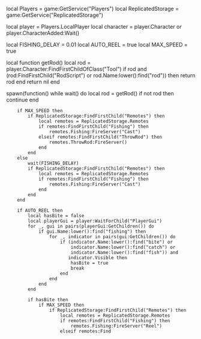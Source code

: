 local Players = game:GetService("Players")
local ReplicatedStorage = game:GetService("ReplicatedStorage")

local player = Players.LocalPlayer
local character = player.Character or player.CharacterAdded:Wait()

local FISHING_DELAY = 0.01
local AUTO_REEL = true
local MAX_SPEED = true

local function getRod()
    local rod = player.Character:FindFirstChildOfClass("Tool")
    if rod and (rod:FindFirstChild("RodScript") or rod.Name:lower():find("rod")) then
        return rod
    end
    return nil
end

spawn(function()
    while wait() do
        local rod = getRod()
        if not rod then continue end
        
        if MAX_SPEED then
            if ReplicatedStorage:FindFirstChild("Remotes") then
                local remotes = ReplicatedStorage.Remotes
                if remotes:FindFirstChild("Fishing") then
                    remotes.Fishing:FireServer("Cast")
                elseif remotes:FindFirstChild("ThrowRod") then
                    remotes.ThrowRod:FireServer()
                end
            end
        else
            wait(FISHING_DELAY)
            if ReplicatedStorage:FindFirstChild("Remotes") then
                local remotes = ReplicatedStorage.Remotes
                if remotes:FindFirstChild("Fishing") then
                    remotes.Fishing:FireServer("Cast")
                end
            end
        end
        
        if AUTO_REEL then
            local hasBite = false
            local playerGui = player:WaitForChild("PlayerGui")
            for _, gui in pairs(playerGui:GetChildren()) do
                if gui.Name:lower():find("fishing") then
                    for _, indicator in pairs(gui:GetChildren()) do
                        if (indicator.Name:lower():find("bite") or 
                            indicator.Name:lower():find("catch") or
                            indicator.Name:lower():find("fish")) and
                           indicator.Visible then
                            hasBite = true
                            break
                        end
                    end
                end
            end
            
            if hasBite then
                if MAX_SPEED then
                    if ReplicatedStorage:FindFirstChild("Remotes") then
                        local remotes = ReplicatedStorage.Remotes
                        if remotes:FindFirstChild("Fishing") then
                            remotes.Fishing:FireServer("Reel")
                        elseif remotes:Find
